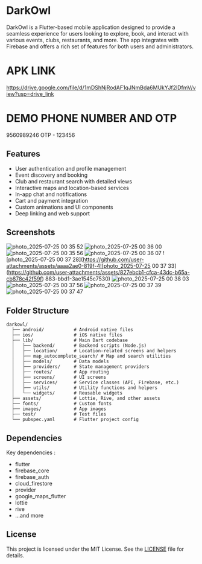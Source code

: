 # DarkOwl

DarkOwl is a Flutter-based mobile application designed to provide a seamless experience for users looking to explore, book, and interact with various events, clubs, restaurants, and more. The app integrates with Firebase and offers a rich set of features for both users and administrators.

# APK LINK

https://drive.google.com/file/d/1mDShNjRodAF1qJNmBda6MUkYJf2lDfmV/view?usp=drive_link

# DEMO PHONE NUMBER AND OTP
9560989246
OTP - 123456

## Features

- User authentication and profile management
- Event discovery and booking
- Club and restaurant search with detailed views
- Interactive maps and location-based services
- In-app chat and notifications
- Cart and payment integration
- Custom animations and UI components
- Deep linking and web support

## Screenshots
![photo_2025-07-25 00 35 52](https://github.com/user-attachments/assets/796e4c52-272a-4b81-bd58-e7c85d43e30d)
![photo_2025-07-25 00 36 00](https://github.com/user-attachments/assets/a06a4aa5-0dcb-4bdb-b241-b35ed4eb3649)
![photo_2025-07-25 00 35 56](https://github.com/user-attachments/assets/c532b577-5865-495b-9d1d-0108a74d5253)
![photo_2025-07-25 00 36 07](https://github.com/user-attachments/assets/a957df86-0868-44ca-a200-5bba8541c472)
![photo_2025-07-25 00 37 28](https://github.com/user-attachments/assets/aaaa2ae0-819f-4![photo_2025-07-25 00 37 33](https://github.com/user-attachments/assets/827ebcb1-cfca-43dc-b65a-cb878c42f59f)
883-bbd1-3ae1545c7530)
![photo_2025-07-25 00 38 03](https://github.com/user-attachments/assets/25a22fc2-834b-45b8-8d2c-c51e44a3f253)
![photo_2025-07-25 00 37 56](https://github.com/user-attachments/assets/59399e66-1763-49a4-a920-7beb5535537f)
![photo_2025-07-25 00 37 39](https://github.com/user-attachments/assets/69bf83af-e71d-40d7-a1b4-5868526e4e9e)
![photo_2025-07-25 00 37 47](https://github.com/user-attachments/assets/3935d477-f8ef-4ae1-be86-d2fa2e8388bd)




## Folder Structure

```
darkowl/
  ├── android/           # Android native files
  ├── ios/               # iOS native files
  ├── lib/               # Main Dart codebase
  │   ├── backend/       # Backend scripts (Node.js)
  │   ├── location/      # Location-related screens and helpers
  │   ├── map_autocomplete_search/ # Map and search utilities
  │   ├── models/        # Data models
  │   ├── providers/     # State management providers
  │   ├── routes/        # App routing
  │   ├── screens/       # UI screens
  │   ├── services/      # Service classes (API, Firebase, etc.)
  │   ├── utils/         # Utility functions and helpers
  │   └── widgets/       # Reusable widgets
  ├── assets/            # Lottie, Rive, and other assets
  ├── fonts/             # Custom fonts
  ├── images/            # App images
  ├── test/              # Test files
  └── pubspec.yaml       # Flutter project config
```

## Dependencies

Key dependencies :
- flutter
- firebase_core
- firebase_auth
- cloud_firestore
- provider
- google_maps_flutter
- lottie
- rive
- ...and more


## License

This project is licensed under the MIT License. See the [LICENSE](LICENSE) file for details.

